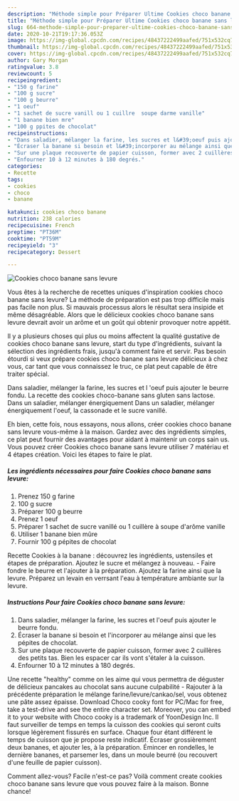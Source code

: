 ```yaml
---
description: "Méthode simple pour Préparer Ultime Cookies choco banane sans levure"
title: "Méthode simple pour Préparer Ultime Cookies choco banane sans levure"
slug: 664-methode-simple-pour-preparer-ultime-cookies-choco-banane-sans-levure
date: 2020-10-21T19:17:36.053Z
image: https://img-global.cpcdn.com/recipes/48437222499aafed/751x532cq70/cookies-choco-banane-sans-levure-photo-principale-de-la-recette.jpg
thumbnail: https://img-global.cpcdn.com/recipes/48437222499aafed/751x532cq70/cookies-choco-banane-sans-levure-photo-principale-de-la-recette.jpg
cover: https://img-global.cpcdn.com/recipes/48437222499aafed/751x532cq70/cookies-choco-banane-sans-levure-photo-principale-de-la-recette.jpg
author: Gary Morgan
ratingvalue: 3.8
reviewcount: 5
recipeingredient:
- "150 g farine"
- "100 g sucre"
- "100 g beurre"
- "1 oeuf"
- "1 sachet de sucre vanill ou 1 cuillre  soupe darme vanille"
- "1 banane bien mre"
- "100 g ppites de chocolat"
recipeinstructions:
- "Dans saladier, mélanger la farine, les sucres et l&#39;oeuf puis ajouter le beurre fondu."
- "Écraser la banane si besoin et l&#39;incorporer au mélange ainsi que les pépites de chocolat."
- "Sur une plaque recouverte de papier cuisson, former avec 2 cuillères des petits tas. Bien les espacer car ils vont s&#39;étaler à la cuisson."
- "Enfourner 10 à 12 minutes à 180 degrés."
categories:
- Recette
tags:
- cookies
- choco
- banane

katakunci: cookies choco banane 
nutrition: 238 calories
recipecuisine: French
preptime: "PT36M"
cooktime: "PT59M"
recipeyield: "3"
recipecategory: Dessert

---
```



![Cookies choco banane sans levure](https://img-global.cpcdn.com/recipes/48437222499aafed/751x532cq70/cookies-choco-banane-sans-levure-photo-principale-de-la-recette.jpg)

Vous êtes à la recherche de recettes uniques d'inspiration cookies choco banane sans levure? La méthode de préparation est pas trop difficile mais pas facile non plus. Si mauvais processus alors le résultat sera insipide et même désagréable. Alors que le délicieux cookies choco banane sans levure devrait avoir un arôme et un goût qui obtenir provoquer notre appétit.

Il y a plusieurs choses qui plus ou moins affectent la qualité gustative de cookies choco banane sans levure, start du type d'ingrédients, suivant la sélection des ingrédients frais, jusqu'à comment faire et servir. Pas besoin étourdi si veux prépare cookies choco banane sans levure délicieux à chez vous, car tant que vous connaissez le truc, ce plat peut capable de être traiter spécial.

Dans saladier, mélanger la farine, les sucres et l &#39;oeuf puis ajouter le beurre fondu. La recette des cookies choco-banane sans gluten sans lactose. Dans un saladier, mélanger énergiquement Dans un saladier, mélanger énergiquement l&#39;oeuf, la cassonade et le sucre vanillé.


Eh bien, cette fois, nous essayons, nous allons, créer cookies choco banane sans levure vous-même à la maison. Gardez avec des ingrédients simples, ce plat peut fournir des avantages pour aidant à maintenir un corps sain us. Vous pouvez créer Cookies choco banane sans levure utiliser 7 matériau et 4 étapes création. Voici les étapes to faire le plat.

<!--inarticleads1-->

##### Les ingrédients nécessaires pour faire Cookies choco banane sans levure:

1. Prenez 150 g farine
1.  100 g sucre
1. Préparer 100 g beurre
1. Prenez 1 oeuf
1. Préparer 1 sachet de sucre vanillé ou 1 cuillère à soupe d&#39;arôme vanille
1. Utiliser 1 banane bien mûre
1. Fournir 100 g pépites de chocolat


Recette Cookies à la banane : découvrez les ingrédients, ustensiles et étapes de préparation. Ajoutez le sucre et mélangez à nouveau. - Faire fondre le beurre et l&#39;ajouter à la préparation. Ajoutez la farine ainsi que la levure. Préparez un levain en verrsant l&#39;eau à température ambiante sur la levure. 

<!--inarticleads2-->

##### Instructions Pour faire Cookies choco banane sans levure:

1. Dans saladier, mélanger la farine, les sucres et l&#39;oeuf puis ajouter le beurre fondu.
1. Écraser la banane si besoin et l&#39;incorporer au mélange ainsi que les pépites de chocolat.
1. Sur une plaque recouverte de papier cuisson, former avec 2 cuillères des petits tas. Bien les espacer car ils vont s&#39;étaler à la cuisson.
1. Enfourner 10 à 12 minutes à 180 degrés.


Une recette &#34;healthy&#34; comme on les aime qui vous permettra de déguster de délicieux pancakes au chocolat sans aucune culpabilité - Rajouter à la précédente préparation le mélange farine/levure/cankao/sel, vous obtenez une pâte assez épaisse. Download Choco cooky font for PC/Mac for free, take a test-drive and see the entire character set. Moreover, you can embed it to your website with Choco cooky is a trademark of YoonDesign Inc. Il faut surveiller de temps en temps la cuisson des cookies qui seront cuits lorsque légèrement fissurés en surface. Chaque four étant différent le temps de cuisson que je propose reste indicatif. Écraser grossièrement deux bananes, et ajouter les, à la préparation. Émincer en rondelles, le dernière bananes, et parsemer les, dans un moule beurré (ou recouvert d&#39;une feuille de papier cuisson). 


Comment allez-vous? Facile n'est-ce pas? Voilà comment create cookies choco banane sans levure que vous pouvez faire à la maison. Bonne chance!
